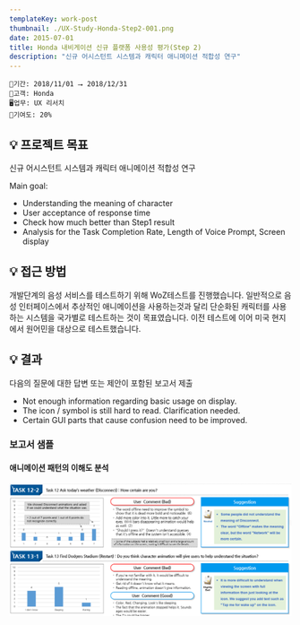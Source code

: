 ```yaml
---
templateKey: work-post
thumbnail: ./UX-Study-Honda-Step2-001.png
date: 2015-07-01
title: Honda 내비게이션 신규 플랫폼 사용성 평가(Step 2)
description: "신규 어시스턴트 시스템과 캐릭터 애니메이션 적합성 연구"
---
```

```
📅기간: 2018/11/01 ⭢ 2018/12/31
🤝고객: Honda
🖥️업무: UX 리서치
🎯기여도: 20%
```

## 💡 프로젝트 목표
신규 어시스턴트 시스템과 캐릭터 애니메이션 적합성 연구

Main goal:
- Understanding the meaning of character
- User acceptance of response time
- Check how much better than Step1 result
- Analysis for the Task Completion Rate, Length of Voice Prompt, Screen display

## 💡 접근 방법
개발단계의 음성 서비스를 테스트하기 위해 WoZ테스트를 진행했습니다. 일반적으로 음성 인터페이스에서 추상적인 애니메이션을 사용하는것과 달리 단순화된 캐릭터를 사용하는 시스템을 국가별로 테스트하는 것이 목표였습니다. 이전 테스트에 이어 미국 현지에서 원어민을 대상으로 테스트했습니다.

## 💡 결과
다음의 질문에 대한 답변 또는 제안이 포함된 보고서 제출
- Not enough information regarding basic usage on display.
- The icon / symbol is still hard to read. Clarification needed.
- Certain GUI parts that cause confusion need to be improved.

### 보고서 샘플
#### 애니메이션 패턴의 이해도 분석
![analysis of understanding of complex animation patterns](./UX-Study-Honda-Step2-001.png)